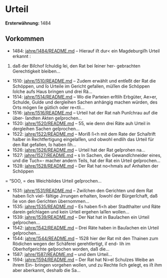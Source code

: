 # Urteil

**Ersterwähnung:** 1484

## Vorkommen
- 1484: [jahre/1484/README.md](../jahre/1484/README.md) – Hierauf iſt dur< ein Magdeburgiſh Urteil erkannt :
1) daß der Biſchof ſchuldig ſei, den Rat bei ſeiner her-
gebrachten Gerechtigkeit bleiben...
- 1510: [jahre/1510/README.md](../jahre/1510/README.md) – Zudem erwählt und entſeßt der Rat die
Schöppen, und ſo Urteile im Gericht gefallen, müſſen die
Schöppen ſolche aufs Haus bringen und drei Rä...
- 1514: [jahre/1514/README.md](../jahre/1514/README.md) – Wo
die Parteien erſtlih Erbgüter, Ae>er, Schulde, Gulde und
dergleihen Sachen anhängig machen würden, des Orts
mögen ſie gütlich oder re<tli...
- 1516: [jahre/1516/README.md](../jahre/1516/README.md) – Urteil hat der Rat nah Punſchrau auf die über-
ſandten Akten geſprochen...
- 1520: [jahre/1520/README.md](../jahre/1520/README.md) – 55, wie denn drei Räte auh
Urteil in dergleihen Sachen geſprochen...
- 1522: [jahre/1522/README.md](../jahre/1522/README.md) – Moriß ſi<h mit dem Rate
der Schaſtrift halber in Rechtfertigung eingelaſſen, und
obwohl endlih das Urteil für den Rat gefallen, ſo
haben ſih...
- 1526: [jahre/1526/README.md](../jahre/1526/README.md) – Urteil hat der Rat geſprohen na<h Saale>...
- 1527: [jahre/1527/README.md](../jahre/1527/README.md) – s In Sachen, die Gewandſchneider eines, und die Tuch=-
macher andern Teils, hat der Rat ein Urteil geſprochen...
- 1528: [jahre/1528/README.md](../jahre/1528/README.md) – Der Rat hat no<hmals auf Anhalten der Schöppen


= “SOO, =
des Weichbildes Urteil geſprochen...
- 1531: [jahre/1531/README.md](../jahre/1531/README.md) – Zwiſchen den Gerichten und dem Rat haben ſich viel-
fältige Jrrungen erhalten, ſowohl der Bürgerſchaft, daß
ſie von den Gerichten übernommen...
- 1535: [jahre/1535/README.md](../jahre/1535/README.md) – Es haben fi<h aber Stadthalter
und Räte darein geſchlagen und kein Urteil ergehen laſſen
wollen...
- 1539: [jahre/1539/README.md](../jahre/1539/README.md) – Der Nat hat in Bauſachen ein Urteil geſprochen...
- 1542: [jahre/1542/README.md](../jahre/1542/README.md) – Drei Räte haben in Bauſachen ein Urteil geſprochen...
- 1544: [jahre/1544/README.md](../jahre/1544/README.md) – 1528 hier der Rat mit den Thainen
zum Rödichen wegen der Schäferei gerehtſertigt, iſ end-
lih im Oberhofgerichte geſprochen worden, daß die...
- 1587: [jahre/1587/README.md](../jahre/1587/README.md) – und dem
Urteil...
- 1594: [jahre/1594/README.md](../jahre/1594/README.md) – Der Rat hat Ni>el Schulzes Weibe an ihrem Ein-
bringen vorgehen wollen, und zu Rechte ſich gelegt, es iſt
ihm aber aberkannt, deshalb die Sa...
